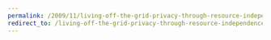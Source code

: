 ```yaml
---
permalink: /2009/11/living-off-the-grid-privacy-through-resource-independence/
redirect_to: /living-off-the-grid-privacy-through-resource-independence/
---
```

